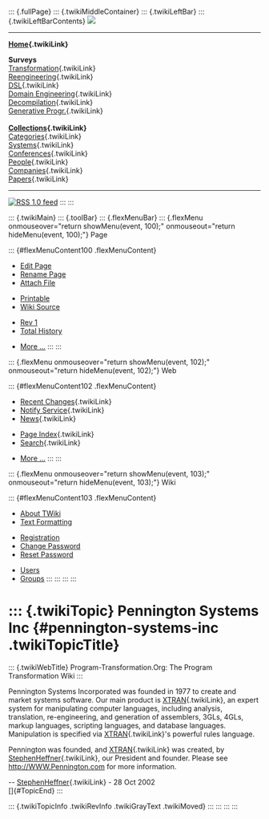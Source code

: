 ::: {.fullPage}
::: {.twikiMiddleContainer}
::: {.twikiLeftBar}
::: {.twikiLeftBarContents}
![](../pub/transformation.gif)

------------------------------------------------------------------------

**[Home](WebHome){.twikiLink}**

**Surveys**\
[Transformation](ProgramTransformation){.twikiLink}\
[Reengineering](ReengineeringWiki){.twikiLink}\
[DSL](DomainSpecificLanguages){.twikiLink}\
[Domain Engineering](DomainEngineering){.twikiLink}\
[Decompilation](DeCompilation){.twikiLink}\
[Generative Progr.](GenerativeProgrammingWiki){.twikiLink}\
\
**[Collections](CategoryCollection){.twikiLink}**\
[Categories](CategoryCategory){.twikiLink}\
[Systems](TransformationSystems){.twikiLink}\
[Conferences](TransformationConferences){.twikiLink}\
[People](TransformationPeople){.twikiLink}\
[Companies](TransformationCompanies){.twikiLink}\
[Papers](CategoryPaper){.twikiLink}

------------------------------------------------------------------------

[![](../pub/rss.gif "RSS 1.0 feed")](WebRss@skin=rss)
:::
:::

::: {.twikiMain}
::: {.toolBar}
::: {.flexMenuBar}
::: {.flexMenu onmouseover="return showMenu(event, 100);" onmouseout="return hideMenu(event, 100);"}
Page

::: {#flexMenuContent100 .flexMenuContent}
-   [Edit
    Page](http://www.program-transformation.org/edit/Transform/PenningtonSystemsInc?t=1536826394)
-   [Rename
    Page](http://www.program-transformation.org/rename/Transform/PenningtonSystemsInc)
-   [Attach
    File](http://www.program-transformation.org/attach/Transform/PenningtonSystemsInc)

<!-- -->

-   [Printable](http://www.program-transformation.org/view/Transform/PenningtonSystemsInc?skin=print.pattern)
-   [Wiki
    Source](http://www.program-transformation.org/view/Transform/PenningtonSystemsInc?skin=text&raw=on&contenttype=text/plain)

<!-- -->

-   [Rev
    1](http://www.program-transformation.org/view/Transform/PenningtonSystemsInc?rev=1.1)
-   [Total
    History](http://www.program-transformation.org/rdiff/Transform/PenningtonSystemsInc)

<!-- -->

-   [More
    \...](http://www.program-transformation.org/oops/Transform/PenningtonSystemsInc?template=oopsmore&param1=1.1&param2=1.1)
:::
:::

::: {.flexMenu onmouseover="return showMenu(event, 102);" onmouseout="return hideMenu(event, 102);"}
Web

::: {#flexMenuContent102 .flexMenuContent}
-   [Recent Changes](WebChanges){.twikiLink}
-   [Notify Service](WebNotify){.twikiLink}
-   [News](WebNews){.twikiLink}

<!-- -->

-   [Page Index](WebIndex){.twikiLink}
-   [Search](WebSearch){.twikiLink}

<!-- -->

-   [More
    \...](http://www.program-transformation.org/oops/Transform/PenningtonSystemsInc?template=oopsmore&param1=1.1&param2=1.1)
:::
:::

::: {.flexMenu onmouseover="return showMenu(event, 103);" onmouseout="return hideMenu(event, 103);"}
Wiki

::: {#flexMenuContent103 .flexMenuContent}
-   [About
    TWiki](http://www.program-transformation.org/view/TWiki/WebHome)
-   [Text
    Formatting](http://www.program-transformation.org/view/TWiki/TextFormattingRules)

<!-- -->

-   [Registration](http://www.program-transformation.org/view/TWiki/TWikiRegistration)
-   [Change
    Password](http://www.program-transformation.org/view/TWiki/ChangePassword)
-   [Reset
    Password](http://www.program-transformation.org/view/TWiki/ResetPassword)

<!-- -->

-   [Users](http://www.program-transformation.org/view/Main/TWikiUsers)
-   [Groups](http://www.program-transformation.org/view/Main/TWikiGroups)
:::
:::
:::
:::

::: {.twikiTopic}
Pennington Systems Inc {#pennington-systems-inc .twikiTopicTitle}
======================

::: {.twikiWebTitle}
Program-Transformation.Org: The Program Transformation Wiki
:::

Pennington Systems Incorporated was founded in 1977 to create and market
systems software. Our main product is [XTRAN](XTRAN){.twikiLink}, an
expert system for manipulating computer languages, including analysis,
translation, re-engineering, and generation of assemblers, 3GLs, 4GLs,
markup languages, scripting languages, and database languages.
Manipulation is specified via [XTRAN](XTRAN){.twikiLink}\'s powerful
rules language.

Pennington was founded, and [XTRAN](XTRAN){.twikiLink} was created, by
[StephenHeffner](StephenHeffner){.twikiLink}, our President and founder.
Please see <http://WWW.Pennington.com> for more information.

\-- [StephenHeffner](../Main/StephenHeffner){.twikiLink} - 28 Oct 2002\
[]{#TopicEnd}
:::

::: {.twikiTopicInfo .twikiRevInfo .twikiGrayText .twikiMoved}
:::
:::
:::
:::
